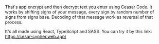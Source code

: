 That's app encrypt and then decrypt text you enter using Ceasar Code.
It works by shifting signs of your message, every sign by random number of signs from signs base.
Decoding of that message work as reversal of that process.

It's all made using React, TypeScript and SASS.
You can try it by this link: https://cesar-cypher.web.app/
